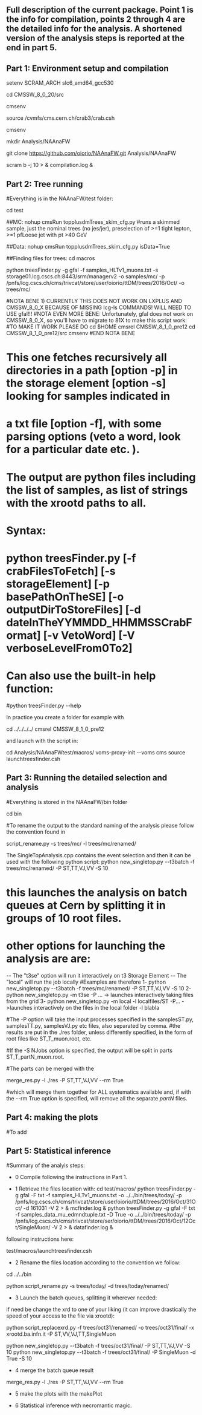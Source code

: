 ## Full description of the current package. Point 1 is the info for compilation, points 2 through 4 are the detailed info for the analysis. A shortened version of the analysis steps is reported at the end in part 5.


## Part 1: Environment setup and compilation  ##

setenv SCRAM_ARCH slc6_amd64_gcc530

cd CMSSW_8_0_20/src

cmsenv

source /cvmfs/cms.cern.ch/crab3/crab.csh

cmsenv

mkdir Analysis/NAAnaFW

git clone https://github.com/oiorio/NAAnaFW.git Analysis/NAAnaFW

scram b -j 10 > & compilation.log &

## Part 2: Tree running  ##

#Everything is in the NAAnaFW/test folder:

cd test 

##MC:
nohup cmsRun topplusdmTrees_skim_cfg.py
 #runs a skimmed sample, just the nominal trees (no jes/jer), preselection of >=1 tight lepton, >=1 pfLoose jet with pt >40 GeV

##Data:
nohup cmsRun topplusdmTrees_skim_cfg.py isData=True

##Finding files for trees:
cd macros

python treesFinder.py -g gfal -f samples_HLTv1_muons.txt -s storage01.lcg.cscs.ch:8443/srm/managerv2 -o samples/mc/ -p /pnfs/lcg.cscs.ch/cms/trivcat/store/user/oiorio/ttDM/trees/2016/Oct/ -o trees/mc/

#NOTA BENE 1) CURRENTLY THIS DOES NOT WORK ON LXPLUS AND CMSSW_8_0_X BECAUSE OF MISSING lcg-ls COMMANDS! WILL NEED TO USE gfal!!!
#NOTA EVEN MORE BENE: Unfortunately, gfal does not work on CMSSW_8_0_X, so you'll have to migrate to 81X to make this script work:
#TO MAKE IT WORK PLEASE DO 
cd $HOME 
cmsrel CMSSW_8_1_0_pre12 
cd CMSSW_8_1_0_pre12/src
cmsenv
#END NOTA BENE

 # This one fetches recursively all directories in a path [option -p] in the storage element [option -s] looking for samples indicated in 
 # a txt file [option -f], with some parsing options (veto  a word, look for a particular date etc. ). 
 # The output are python files including the list of samples, as list of strings with the xrootd paths to all.
 # Syntax:
  # python treesFinder.py [-f crabFilesToFetch] [-s storageElement] [-p basePathOnTheSE] [-o outputDirToStoreFiles] [-d dateInTheYYMMDD_HHMMSSCrabFormat] [-v VetoWord] [-V verboseLevelFrom0To2]
 # Can also use the built-in help function:
  #python treesFinder.py --help 


In practice you create a folder for example with

cd ../../../../
cmsrel CMSSW_8_1_0_pre12

and launch with the script in:

cd Analysis/NAAnaFWtest/macros/
voms-proxy-init --voms cms
source launchtreesfinder.csh

## Part 3: Running the detailed selection and analysis  

#Everything is stored in the NAAnaFW/bin folder

cd bin

#To rename the output to the standard naming of the analysis please follow the convention found in 

script_rename.py -s trees/mc/ -l trees/mc/renamed/

The SingleTopAnalysis.cpp contains the event selection and then it can be used with the following python script:
python new_singletop.py --t3batch -f trees/mc/renamed/ -P ST,TT,VJ,VV -S 10

# this launches the analysis on batch queues at Cern by splitting it in groups of 10 root files.
# other options for launching the analysis are are: 

-- The "t3se" option will run it interactively on t3 Storage Element
-- The "local" will run the job locally
#Examples are therefore
1- python new_singletop.py --t3batch -f trees/mc/renamed/ -P ST,TT,VJ,VV -S 10
2- python new_singletop.py -m t3se -P ... -> launches interactively taking files from the grid
3- python new_singletop.py  -m local -l localfiles/ST  -P... ->launches interactively on the files in the local folder -l blabla

#The -P option will take the input processes specified in the samplesST.py, samplesTT.py, samplesVJ.py etc files, also separated by comma.
#the results are put in the ./res folder, unless differently specified, in the form of root files like ST_T_muon.root, etc.

#If the -S NJobs option is specified, the output will be split in parts ST_T_partN_muon.root.

#The parts can be merged with the

merge_res.py -l ./res -P ST,TT,VJ,VV --rm True

#which will merge them together for ALL systematics available and, if with the --rm True option is specified, will remove all the separate *_partN_* files.

## Part 4: making the plots

#To add 

## Part 5: Statistical inference

#Summary of the analyis steps:
- 0 Compile following the instructions in Part 1.

- 1 Retrieve the files location with:
cd test/macros/
python treesFinder.py -g gfal -F txt -f samples_HLTv1_muons.txt -o ../../bin/trees/today/ -p /pnfs/lcg.cscs.ch/cms/trivcat/store/user/oiorio/ttDM/trees/2016/Oct/31Oct/ -d 161031 -V 2 > & mcfinder.log &
python treesFinder.py -g gfal -F txt -f samples_data_mu_edmndtuple.txt -D True -o ../../bin/trees/today/ -p /pnfs/lcg.cscs.ch/cms/trivcat/store/ser/oiorio/ttDM/trees/2016/Oct/12Oct/SingleMuon/ -V 2 > & datafinder.log &

following instructions here:

test/macros/launchtreesfinder.csh

- 2 Rename the files location according to the convention we follow:

cd ../../bin

python script_rename.py  -s trees/today/ -d trees/today/renamed/

- 3 Launch the batch queues, splitting it wherever needed:

if need be change the xrd to one of your liking (it can improve drastically the speed of your access to the file via xrootd):

python script_replacexrd.py -f trees/oct31/renamed/ -o trees/oct31/final/ -x xrootd.ba.infn.it -P ST,VV,VJ,TT,SingleMuon

python new_singletop.py --t3batch -f trees/oct31/final/ -P ST,TT,VJ,VV -S 10
python new_singletop.py --t3batch -f trees/oct31/final/ -P SingleMuon -d True -S 10

- 4 merge the batch queue result

merge_res.py -l ./res -P ST,TT,VJ,VV --rm True

- 5 make the plots with the makePlot

- 6 Statistical inference with necromantic magic.